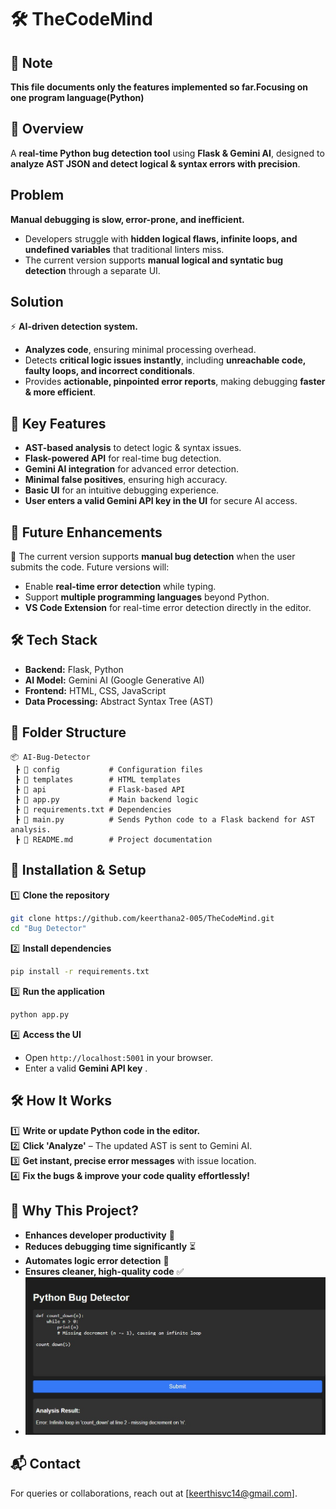# 🛠️ TheCodeMind  

## 📝 Note  
**This file documents only the features implemented so far.Focusing on one program language(Python)**  

## 📝 Overview  
A **real-time Python bug detection tool** using **Flask & Gemini AI**, designed to **analyze AST JSON and detect logical & syntax errors with precision**.  

##  Problem  
 **Manual debugging is slow, error-prone, and inefficient.**  
- Developers struggle with **hidden logical flaws, infinite loops, and undefined variables** that traditional linters miss.
- The current version supports **manual logical and syntatic bug detection** through a separate UI.    


##  Solution  
⚡ **AI-driven detection system.**  
- **Analyzes code**, ensuring minimal processing overhead.  
- Detects **critical logic issues instantly**, including **unreachable code, faulty loops, and incorrect conditionals**.  
- Provides **actionable, pinpointed error reports**, making debugging **faster & more efficient**.  

## 🎯 Key Features  
-  **AST-based analysis** to detect logic & syntax issues.  
-  **Flask-powered API** for real-time bug detection.  
-  **Gemini AI integration** for advanced error detection.  
-  **Minimal false positives**, ensuring high accuracy.  
-  **Basic UI** for an intuitive debugging experience.  
-  **User enters a valid Gemini API key in the UI** for secure AI access.  

## 🚀 Future Enhancements  
🚧 The current version supports **manual bug detection** when the user submits the code. Future versions will:  
- Enable **real-time error detection** while typing.  
- Support **multiple programming languages** beyond Python.  
- **VS Code Extension** for real-time error detection directly in the editor.  

## 🛠️ Tech Stack  
- **Backend:** Flask, Python  
- **AI Model:** Gemini AI (Google Generative AI)  
- **Frontend:** HTML, CSS, JavaScript  
- **Data Processing:** Abstract Syntax Tree (AST)  

## 📂 Folder Structure  
```
📦 AI-Bug-Detector
 ┣ 📂 config           # Configuration files
 ┣ 📂 templates        # HTML templates
 ┣ 📂 api              # Flask-based API
 ┣ 📜 app.py           # Main backend logic
 ┣ 📜 requirements.txt # Dependencies
 ┣ 📜 main.py          # Sends Python code to a Flask backend for AST analysis.
 ┣ 📜 README.md        # Project documentation
```

## 🚀 Installation & Setup  
1️⃣ **Clone the repository**  
```bash
git clone https://github.com/keerthana2-005/TheCodeMind.git
cd "Bug Detector"
```

2️⃣ **Install dependencies**  
```bash
pip install -r requirements.txt
```

3️⃣ **Run the application**  
```bash
python app.py
```

4️⃣ **Access the UI**  
- Open `http://localhost:5001` in your browser.  
- Enter a valid **Gemini API key** .  

## 🛠️ How It Works  
1️⃣ **Write or update Python code in the editor.**  
2️⃣ **Click 'Analyze'** – The updated AST is sent to Gemini AI.  
3️⃣ **Get instant, precise error messages** with issue location.  
4️⃣ **Fix the bugs & improve your code quality effortlessly!**  

## 🎯 Why This Project?  
- **Enhances developer productivity** 🚀  
- **Reduces debugging time significantly** ⏳  
- **Automates logic error detection** 🤖  
- **Ensures cleaner, high-quality code** ✅
- ![Bug Detector UI Screenshot](assets.png)


## 📬 Contact  
For queries or collaborations, reach out at [keerthisvc14@gmail.com].  
